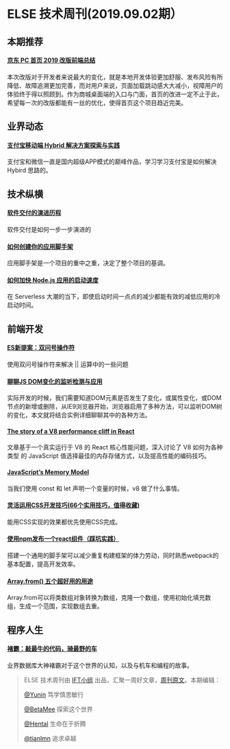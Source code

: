 # ELSE 技术周刊(2019.09.02期）

## 本期推荐

#### [京东 PC 首页 2019 改版前端总结](https://aotu.io/notes/2019/08/26/jdindex_2019/)
本次改版对于开发者来说最大的变化，就是本地开发体验更加舒服、发布风险有所降低、故障追溯更加完善，而对用户来说，页面加载跳动感大大减小，视障用户的体验终于得以照顾到。作为商城桌面端的入口与门面，首页的改进一定不止于此，希望每一次的改版都能有一丝的优化，使得首页这个项目趋近完美。

## 业界动态

#### [支付宝移动端 Hybrid 解决方案探索与实践](https://mp.weixin.qq.com/s/7epb9fd7WI4fYU5liMVc3g)

支付宝和微信一直是国内超级APP模式的巅峰作品，学习学习支付宝是如何解决 Hybird 思路的。

## 技术纵横

#### [软件交付的演进历程](https://mp.weixin.qq.com/s/jx9FcdCTqwTzfXZ48_DpQw)

软件交付是如何一步一步演进的

#### [如何创建你的应用脚手架](https://www.phodal.com/blog/how-to-create-application-boilerplate/)
应用脚手架是一个项目的重中之重，决定了整个项目的基调。

#### [如何加快 Node.js 应用的启动速度 ](https://fed.taobao.org/blog/2019/08/23/speed-node-start-time/)

在 Serverless 大潮的当下，即使启动时间一点点的减少都能有效的减低应用的冷启动时间。

## 前端开发

#### [ES新提案：双问号操作符](https://juejin.im/post/5d647272f265da03bd052a3d)

使用双问号操作符来解决 || 运算中的一些问题

#### [聊聊JS DOM变化的监听检测与应用](https://www.zhangxinxu.com/wordpress/2019/08/js-dom-mutation-observer/)
实际开发的时候，我们需要知道DOM元素是否发生了变化，或属性变化，或DOM节点的新增或删除，从IE9浏览器开始，浏览器启用了多种方法，可以监听DOM树的变化，本文就将结合实例详细聊聊其中的各种方法。

#### [The story of a V8 performance cliff in React](https://v8.dev/blog/react-cliff)

文章基于一个真实运行于 V8 的 React 核心性能问题，深入讨论了 V8 如何为各种类型 的 JavaScript 值选择最佳的内存存储方式，以及提高性能的编码技巧。

#### [JavaScript’s Memory Model](https://medium.com/@ethannam/javascripts-memory-model-7c972cd2c239)

当我们使用 const 和 let 声明一个变量的时候，v8 做了什么事情。

#### [灵活运用CSS开发技巧(66个实用技巧，值得收藏)](https://juejin.im/post/5d4d0ec651882549594e7293)

能用CSS实现的效果都优先使用CSS完成。

#### [使用npm发布一个react组件（踩坑实践）](https://juejin.im/post/5d6760b3e51d453b8b5fa60b)

搭建一个通用的脚手架可以减少重复构建框架的体力劳动，同时熟悉webpack的基本配置，提高开发效率。

#### [Array.from() 五个超好用的用途](https://juejin.im/post/5d66b019f265da03a715e5d7)

Array.from可以将类数组对象转换为数组，克隆一个数组，使用初始化填充数组，生成一个范围，实现数组去重。

## 程序人生

#### [褚霸：敲最牛的代码，骑最野的车](https://www.infoq.cn/article/mRdIgjWvI3Y4c9NAk66H)

业界数据库大神褚霸对于这个世界的认知，以及与机车和编程的故事。

> ELSE 技术周刊由 [IFT小组](https://github.com/CtripFE) 出品，汇聚一周好文章，[周刊原文](https://zhuanlan.zhihu.com/p/80771425)。本期编辑：
> 
> [@Yunin](https://github.com/Yunin) 笃学慎思敏行
> 
> [@BetaMee](https://github.com/BetaMee) 探索这个世界
> 
> [@Hental](https://github.com/Hental) 生命在于折腾
> 
> [@tianlmn](https://github.com/tianlmn) 追求卓越
